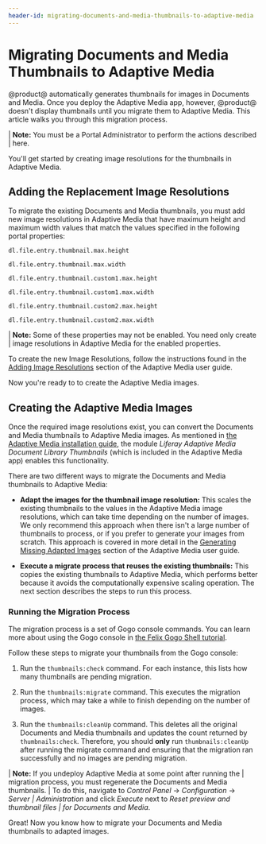 ```yaml
---
header-id: migrating-documents-and-media-thumbnails-to-adaptive-media
---
```


# Migrating Documents and Media Thumbnails to Adaptive Media

@product@ automatically generates thumbnails for images in Documents and Media.
Once you deploy the Adaptive Media app, however, @product@ doesn't display 
thumbnails until you migrate them to Adaptive Media. This article walks you
through this migration process. 

| **Note:** You must be a Portal Administrator to perform the actions described
| here.

You'll get started by creating image resolutions for the thumbnails in Adaptive 
Media. 

## Adding the Replacement Image Resolutions

To migrate the existing Documents and Media thumbnails, you must add new image 
resolutions in Adaptive Media that have maximum height and maximum width values 
that match the values specified in the following portal properties: 

    dl.file.entry.thumbnail.max.height

    dl.file.entry.thumbnail.max.width

    dl.file.entry.thumbnail.custom1.max.height

    dl.file.entry.thumbnail.custom1.max.width

    dl.file.entry.thumbnail.custom2.max.height

    dl.file.entry.thumbnail.custom2.max.width

| **Note:** Some of these properties may not be enabled. You need only create
| image resolutions in Adaptive Media for the enabled properties.

To create the new Image Resolutions, follow the instructions found in the 
[Adding Image Resolutions](/docs/7-1/user/-/knowledge_base/u/adding-image-resolutions) 
section of the Adaptive Media user guide. 

Now you're ready to to create the Adaptive Media images. 

## Creating the Adaptive Media Images

Once the required image resolutions exist, you can convert the Documents and 
Media thumbnails to Adaptive Media images. As mentioned in 
[the Adaptive Media installation guide](/docs/7-1/user/-/knowledge_base/u/installing-adaptive-media), 
the module *Liferay Adaptive Media Document Library Thumbnails* (which is 
included in the Adaptive Media app) enables this functionality. 

There are two different ways to migrate the Documents and Media thumbnails to 
Adaptive Media: 

-   **Adapt the images for the thumbnail image resolution:** This scales the 
    existing thumbnails to the values in the Adaptive Media image resolutions, 
    which can take time depending on the number of images. We only recommend 
    this approach when there isn't a large number of thumbnails to process, or 
    if you prefer to generate your images from scratch. This approach is covered 
    in more detail in the 
    [Generating Missing Adapted Images](/docs/7-1/user/-/knowledge_base/u/managing-image-resolutions#generating-missing-image-resolutions) 
    section of the Adaptive Media user guide. 

-   **Execute a migrate process that reuses the existing thumbnails:** This 
    copies the existing thumbnails to Adaptive Media, which performs better
    because it avoids the computationally expensive scaling operation.
    The next section describes the steps to run this process. 

### Running the Migration Process

The migration process is a set of Gogo console commands. You can learn more
about using the Gogo console in 
[the Felix Gogo Shell tutorial](/docs/7-1/reference/-/knowledge_base/r/using-the-felix-gogo-shell). 

Follow these steps to migrate your thumbnails from the Gogo console:

1.  Run the `thumbnails:check` command. For each instance, this lists how many 
    thumbnails are pending migration. 

2.  Run the `thumbnails:migrate` command. This executes the migration process, 
    which may take a while to finish depending on the number of images. 

3.  Run the `thumbnails:cleanUp` command. This deletes all the original 
    Documents and Media thumbnails and updates the count returned by 
    `thumbnails:check`. Therefore, you should **only** run `thumbnails:cleanUp`
    after running the migrate command and ensuring that the migration ran 
    successfully and no images are pending migration. 

| **Note:** If you undeploy Adaptive Media at some point after running the
| migration process, you must regenerate the Documents and Media thumbnails.
| To do this, navigate to *Control Panel* &rarr; *Configuration* &rarr; *Server
| Administration* and click *Execute* next to *Reset preview and thumbnail files
| for Documents and Media*.

Great! Now you know how to migrate your Documents and Media thumbnails to 
adapted images. 
